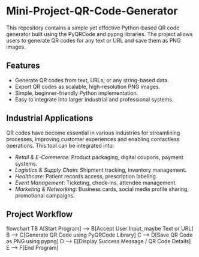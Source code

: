 # Mini-Project-QR-Code-Generator
This repository contains a simple yet effective Python-based QR code generator built using the PyQRCode and pypng libraries. The project allows users to generate QR codes for any text or URL and save them as PNG images.

## Features
- Generate QR codes from text, URLs, or any string-based data.
- Export QR codes as scalable, high-resolution PNG images.
- Simple, beginner-friendly Python implementation.
- Easy to integrate into larger industrial and professional systems.

## Industrial Applications
QR codes have become essential in various industries for streamlining processes, improving customer experiences and enabling contactless operations. This tool can be integrated into:
- *Retail & E-Commerce*: Product packaging, digital coupons, payment systems.
- *Logistics & Supply Chain*: Shipment tracking, inventory management.
- *Healthcare*: Patient records access, prescription labeling.
- *Event Management*: Ticketing, check-ins, attendee management.
- *Marketing & Networking*: Business cards, social media profile sharing, promotional campaigns.

## Project Workflow
flowchart TB
    A[Start Program] --> B[Accept User Input, maybe Text or URL]
    B --> C[Generate QR Code using PyQRCode Library]
    C --> D[Save QR Code as PNG using pypng]
    D --> E[Display Success Message / QR Code Details]
    E --> F[End Program]





